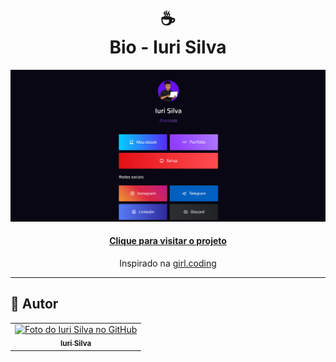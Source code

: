 <h1 align="center">
  ☕<br>Bio - Iuri Silva
</h1>

![Resultado final do projeto](assets/image/preview.png)

<h4 align="center"><a href="https://www.iuricode.com/bio/">Clique para visitar o projeto</a></h4>

<p align="center">Inspirado na <a href="https://www.instagram.com/girl.coding/">girl.coding</a></p>

---

<h2>🦄 Autor</h2>

<table>
  <tr>
    <td align="center">
      <a href="https://github.com/iuricode">
        <img src="https://avatars3.githubusercontent.com/u/31936044" width="100px;" alt="Foto do Iuri Silva no GitHub"/><br>
        <sub>
          <b>Iuri Silva</b>
        </sub>
      </a>
    </td>
  </tr>
</table>

